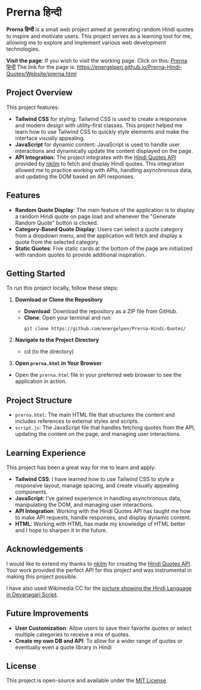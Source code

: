 # Prerna हिन्दी

**Prerna हिन्दी** is a small web project aimed at generating random Hindi quotes to inspire and motivate users. This project serves as a learning tool for me, allowing me to explore and implement various web development technologies.

**Visit the page**: If you wish to visit the working page. Click on this: [Prerna हिन्दी](https://energelpen.github.io/Prerna-Hindi-Quotes/Website/prerna.html) The link for the page is: https://energelpen.github.io/Prerna-Hindi-Quotes/Website/prerna.html

## Project Overview

This project features:

- **Tailwind CSS** for styling: Tailwind CSS is used to create a responsive and modern design with utility-first classes. This project helped me learn how to use Tailwind CSS to quickly style elements and make the interface visually appealing.
- **JavaScript** for dynamic content: JavaScript is used to handle user interactions and dynamically update the content displayed on the page.
- **API Integration**: The project integrates with the [Hindi Quotes API](https://hindi-quotes.vercel.app/) provided by [nkilm](https://github.com/nkilm/hindi-quotes) to fetch and display Hindi quotes. This integration allowed me to practice working with APIs, handling asynchronous data, and updating the DOM based on API responses.

## Features

- **Random Quote Display**: The main feature of the application is to display a random Hindi quote on page load and whenever the "Generate Random Quote" button is clicked.
- **Category-Based Quote Display**: Users can select a quote category from a dropdown menu, and the application will fetch and display a quote from the selected category.
- **Static Quotes**: Five static cards at the bottom of the page are initialized with random quotes to provide additional inspiration.

## Getting Started

To run this project locally, follow these steps:

1. **Download or Clone the Repository**
   - **Download**: Download the repository as a ZIP file from GitHub.
   - **Clone**: Open your terminal and run:
     ```
     git clone https://github.com/energelpen/Prerna-Hindi-Quotes/
     ```

2. **Navigate to the Project Directory**
   - cd (to the directory)

3. **Open `prerna.html` in Your Browser**
- Open the `prerna.html` file in your preferred web browser to see the application in action.

## Project Structure

- `prerna.html`: The main HTML file that structures the content and includes references to external styles and scripts.
- `script.js`: The JavaScript file that handles fetching quotes from the API, updating the content on the page, and managing user interactions.

## Learning Experience

This project has been a great way for me to learn and apply:

- **Tailwind CSS**: I have learned how to use Tailwind CSS to style a responsive layout, manage spacing, and create visually appealing components.
- **JavaScript**: I’ve gained experience in handling asynchronous data, manipulating the DOM, and managing user interactions.
- **API Integration**: Working with the Hindi Quotes API has taught me how to make API requests, handle responses, and display dynamic content.
- **HTML**: Working with HTML has made my knowledge of HTML better and I hope to sharpen it in the future.

## Acknowledgements

I would like to extend my thanks to [nkilm](https://github.com/nkilm) for creating the [Hindi Quotes API](https://hindi-quotes.vercel.app/). Your work provided the perfect API for this project and was instrumental in making this project possible.

I have also used Wikimedia CC for the [picture showing the Hindi Language in Devanagari Script](https://en.wikipedia.org/wiki/File:Hindi.svg). 

## Future Improvements

- **User Customization**: Allow users to save their favorite quotes or select multiple categories to receive a mix of quotes.
- **Create my own DB and API**: To allow for a wider range of quotes or eventually even a quote library in Hindi

## License

This project is open-source and available under the [MIT License](LICENSE).

